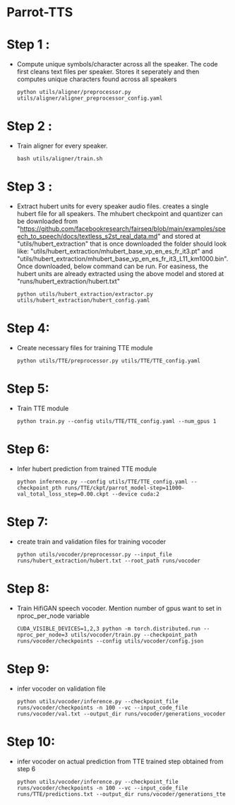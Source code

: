 # Parrot-TTS


# Step 1 :
- Compute unique symbols/character across all the speaker. The code first cleans text files per speaker. Stores it seperately and then computes unique characters found across all speakers
    ```
    python utils/aligner/preprocessor.py utils/aligner/aligner_preprocessor_config.yaml
    ```

# Step 2 :
- Train aligner for every speaker.
    ```
    bash utils/aligner/train.sh
    ```

# Step 3 :
- Extract hubert units for every speaker audio files. creates a single hubert file for all speakers. The mhubert checkpoint and quantizer can be downloaded from "https://github.com/facebookresearch/fairseq/blob/main/examples/speech_to_speech/docs/textless_s2st_real_data.md" and stored at "utils/hubert_extraction" that is once downloaded the folder should look like: "utils/hubert_extraction/mhubert_base_vp_en_es_fr_it3.pt" and "utils/hubert_extraction/mhubert_base_vp_en_es_fr_it3_L11_km1000.bin". Once downloaded, below command can be run. For easiness, the hubert units are already extracted using the above model and stored at "runs/hubert_extraction/hubert.txt"
    ```
    python utils/hubert_extraction/extractor.py utils/hubert_extraction/hubert_config.yaml
    ```

# Step 4: 
- Create necessary files for training TTE module
    ```
    python utils/TTE/preprocessor.py utils/TTE/TTE_config.yaml
    ```

# Step 5: 
- Train TTE module
    ```
    python train.py --config utils/TTE/TTE_config.yaml --num_gpus 1
    ```

# Step 6: 
- Infer hubert prediction from trained TTE module
    ```
    python inference.py --config utils/TTE/TTE_config.yaml --checkpoint_pth runs/TTE/ckpt/parrot_model-step=11000-val_total_loss_step=0.00.ckpt --device cuda:2
    ```

# Step 7: 
- create train and validation files for training vocoder
    ```
    python utils/vocoder/preprocessor.py --input_file runs/hubert_extraction/hubert.txt --root_path runs/vocoder
    ```

# Step 8: 
- Train HifiGAN speech vocoder. Mention number of gpus want to set in nproc_per_node variable
    ```
    CUDA_VISIBLE_DEVICES=1,2,3 python -m torch.distributed.run --nproc_per_node=3 utils/vocoder/train.py --checkpoint_path runs/vocoder/checkpoints --config utils/vocoder/config.json

    ```

# Step 9: 
- infer vocoder on validation file
    ```
    python utils/vocoder/inference.py --checkpoint_file runs/vocoder/checkpoints -n 100 --vc --input_code_file runs/vocoder/val.txt --output_dir runs/vocoder/generations_vocoder
    ```

# Step 10: 
- infer vocoder on actual prediction from TTE trained step obtained from step 6
    ```
    python utils/vocoder/inference.py --checkpoint_file runs/vocoder/checkpoints -n 100 --vc --input_code_file runs/TTE/predictions.txt --output_dir runs/vocoder/generations_tte
    ```